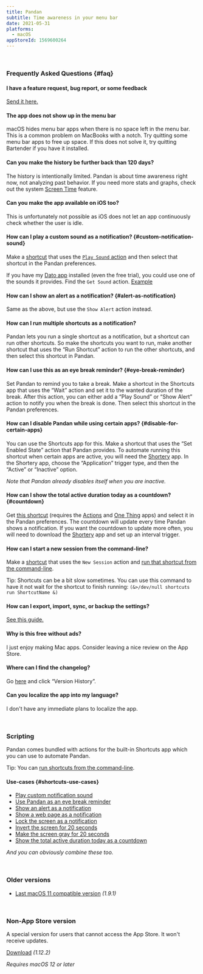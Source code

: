 ```yaml
---
title: Pandan
subtitle: Time awareness in your menu bar
date: 2021-05-31
platforms:
  - macOS
appStoreId: 1569600264
---
```


<br>

### Frequently Asked Questions {#faq}

#### I have a feature request, bug report, or some feedback

[Send it here.](https://sindresorhus.com/feedback?product=Pandan&referrer=Website-FAQ)

#### The app does not show up in the menu bar

macOS hides menu bar apps when there is no space left in the menu bar. This is a common problem on MacBooks with a notch. Try quitting some menu bar apps to free up space. If this does not solve it, try quitting Bartender if you have it installed.

#### Can you make the history be further back than 120 days?

The history is intentionally limited. Pandan is about time awareness right now, not analyzing past behavior. If you need more stats and graphs, check out the system [Screen Time](https://support.apple.com/en-gb/HT210387) feature.

#### Can you make the app available on iOS too?

This is unfortunately not possible as iOS does not let an app continuously check whether the user is idle.

#### How can I play a custom sound as a notification? {#custom-notification-sound}

Make a [shortcut](https://support.apple.com/guide/shortcuts-mac/intro-to-shortcuts-apdf22b0444c/mac) that uses the [`Play Sound` action](https://www.icloud.com/shortcuts/9cfae8edd2dd48f3bf318a3d825b1212) and then select that shortcut in the Pandan preferences.

If you have my [Dato app](https://sindresorhus.com/dato) installed (even the free trial), you could use one of the sounds it provides. Find the `Get Sound` action. [Example](https://www.icloud.com/shortcuts/2bf58f1c90134803a4765745f54794f6)

#### How can I show an alert as a notification? {#alert-as-notification}

Same as the above, but use the `Show Alert` action instead.

#### How can I run multiple shortcuts as a notification?

Pandan lets you run a single shortcut as a notification, but a shortcut can run other shortcuts. So make the shortcuts you want to run, make another shortcut that uses the “Run Shortcut” action to run the other shortcuts, and then select this shortcut in Pandan.

#### How can I use this as an eye break reminder? {#eye-break-reminder}

Set Pandan to remind you to take a break. Make a shortcut in the Shortcuts app that uses the “Wait” action and set it to the wanted duration of the break. After this action, you can either add a “Play Sound” or “Show Alert” action to notify you when the break is done. Then select this shortcut in the Pandan preferences.

#### How can I disable Pandan while using certain apps? {#disable-for-certain-apps}

You can use the Shortcuts app for this. Make a shortcut that uses the “Set Enabled State” action that Pandan provides. To automate running this shortcut when certain apps are active, you will need the [Shortery](https://apps.apple.com/us/app/shortery/id1594183810) app. In the Shortery app, choose the “Application” trigger type, and then the “Active” or “Inactive” option.

*Note that Pandan already disables itself when you are inactive.*

#### How can I show the total active duration today as a countdown? {#countdown}

Get [this shortcut](https://www.icloud.com/shortcuts/fdf0cd45fedb4290bfe14d84a394b601) (requires the [Actions](https://sindresorhus.com/actions) and [One Thing](https://sindresorhus.com/one-thing) apps) and select it in the Pandan preferences. The countdown will update every time Pandan shows a notification. If you want the countdown to update more often, you will need to download the [Shortery](https://apps.apple.com/us/app/shortery/id1594183810) app and set up an interval trigger.

#### How can I start a new session from the command-line?

Make a [shortcut](https://support.apple.com/guide/shortcuts-mac/intro-to-shortcuts-apdf22b0444c/mac) that uses the `New Session` action and [run that shortcut from the command-line](https://support.apple.com/guide/shortcuts-mac/run-shortcuts-from-the-command-line-apd455c82f02/mac).

Tip: Shortcuts can be a bit slow sometimes. You can use this command to have it not wait for the shortcut to finish running: `(&>/dev/null shortcuts run ShortcutName &)`

#### How can I export, import, sync, or backup the settings?

[See this guide.](https://github.com/sindresorhus/guides/blob/main/backup-app-settings.md)

#### Why is this free without ads?

I just enjoy making Mac apps. Consider leaving a nice review on the App Store.

#### Where can I find the changelog?

Go [here](https://apps.apple.com/app/id1569600264) and click “Version History”.

#### Can you localize the app into my language?

I don't have any immediate plans to localize the app.

<br>

### Scripting

Pandan comes bundled with actions for the built-in Shortcuts app which you can use to automate Pandan.

Tip: You can [run shortcuts from the command-line](https://support.apple.com/guide/shortcuts-mac/run-shortcuts-from-the-command-line-apd455c82f02/mac).

#### Use-cases {#shortcuts-use-cases}

- [Play custom notification sound](#custom-notification-sound)
- [Use Pandan as an eye break reminder](#eye-break-reminder)
- [Show an alert as a notification](#alert-as-notification)
- [Show a web page as a notification](https://www.icloud.com/shortcuts/0e3914da016b446dbf2fef7aa0341567)
- [Lock the screen as a notification](https://www.icloud.com/shortcuts/a3aa4ba2640d4f1b97c85f498e9dd945)
- [Invert the screen for 20 seconds](https://www.icloud.com/shortcuts/0710b22b12b74ec1bad0f28b327412fd)
- [Make the screen gray for 20 seconds](https://www.icloud.com/shortcuts/dbdeea0a9a8b41749fa27f15cf3eb6c2)
- [Show the total active duration today as a countdown](#countdown)

*And you can obviously combine these too.*

<br>

### Older versions

- [Last macOS 11 compatible version](https://github.com/sindresorhus/meta/files/8003835/Pandan.1.9.1.-.macOS.11.zip) *(1.9.1)*

<br>

### Non-App Store version

A special version for users that cannot access the App Store. It won't receive updates.

[Download](https://dsc.cloud/sindresorhus/Pandan-1.12.2-1662058445) *(1.12.2)*

*Requires macOS 12 or later*
